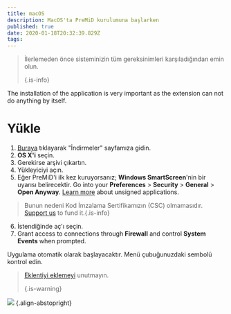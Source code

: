 ```yaml
---
title: macOS
description: MacOS'ta PreMiD kurulumuna başlarken
published: true
date: 2020-01-18T20:32:39.829Z
tags:
---
```


> İlerlemeden önce sisteminizin tüm gereksinimleri karşıladığından emin olun. 
> 
> {.is-info}

The installation of the application is very important as the extension can not do anything by itself.

# Yükle
1. [Buraya](https://premid.app/downloads) tıklayarak "İndirmeler" sayfamıza gidin.
2. **OS X'i** seçin.
3. Gerekirse arşivi çıkartın.
4. Yükleyiciyi açın.
5. Eğer PreMiD'i ilk kez kuruyorsanız; **Windows SmartScreen**'nin bir uyarısı belirecektir. Go into your **Preferences** > **Security** > **General** > **Open Anyway**. [Learn more](https://support.apple.com/guide/mac-help/open-a-mac-app-from-an-unidentified-developer-mh40616/mac) about unsigned applications.
> Bunun nedeni Kod İmzalama Sertifikamızın (CSC) olmamasıdır. [Support us](https://www.patreon.com/Timeraa) to fund it.{.is-info}
6. İstendiğinde aç'ı seçin.
7. Grant access to connections through **Firewall** and control **System Events** when prompted.

Uygulama otomatik olarak başlayacaktır. Menü çubuğunuzdaki sembolü kontrol edin.

> [Eklentiyi eklemeyi](/install) unutmayın. 
> 
> {.is-warning}

![](https://img.icons8.com/color/2x/mac-logo.png) {.align-abstopright}